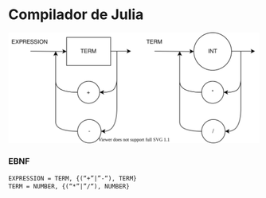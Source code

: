 # Compilador de Julia
![Diagrama v1.1](/v1.1.svg)

### EBNF
```
EXPRESSION = TERM, {(“+”|”-“), TERM} 
TERM = NUMBER, {(“*”|”/“), NUMBER}
```